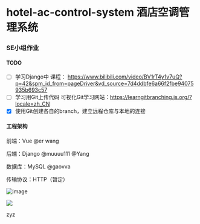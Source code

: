 # hotel-ac-control-system 酒店空调管理系统
### SE小组作业

#### TODO
- [ ] 学习Django中 课程： https://www.bilibili.com/video/BV1rT4y1v7uQ?p=42&spm_id_from=pageDriver&vd_source=7d4ddbfe6a66f2fbe94075935b693c57
- [ ] 学习用Git上传代码 可视化Git学习网站：https://learngitbranching.js.org/?locale=zh_CN
- [x] 使用Git创建各自的branch，建立远程仓库与本地的连接

#### 工程架构
前端：Vue  @er wang

后端：Django  @muuuu111 @Yang

数据库：MySQL  @gaovva

传输协议：HTTP（暂定）

![image](https://github.com/zhengyangWang1/hotel-ac-control-system/assets/94629354/3737dfd6-842d-4a70-b48e-4a792a469add)

![](https://cdn.jsdelivr.net/gh/zhengyangWang1/image@main/img/20231010102445.png)

zyz

